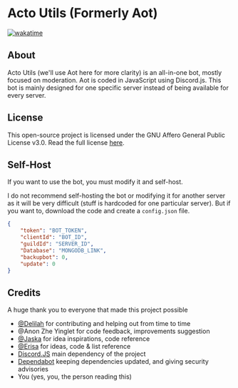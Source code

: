 # Acto Utils (Formerly Aot)

[![wakatime](https://wakatime.com/badge/github/cleverActon0126/Aot.svg)](https://wakatime.com/badge/github/cleverActon0126/Aot)

## About

Acto Utils (we'll use Aot here for more clarity) is an all-in-one bot, mostly focused on moderation. 
Aot is coded in JavaScript using Discord.js.
This bot is mainly designed for one specific server instead of being available for every server. 

## License

This open-source project is licensed under the GNU Affero General Public License v3.0. Read the full license [here](https://github.com/cleverActon0126/Aot/blob/master/LICENSE).

## Self-Host

If you want to use the bot, you must modify it and self-host. 

I do not recommend self-hosting the bot or modifying it for another server as it will be very difficult (stuff is hardcoded for one particular server). But if you want to, download the code and create a `config.json` file.

```json
{
    "token": "BOT_TOKEN",
    "clientId": "BOT_ID",
    "guildId": "SERVER_ID",
    "Database": "MONGODB_LINK",
    "backupbot": 0,
    "update": 0
}
```

## Credits

A huge thank you to everyone that made this project possible

- [@Delilah](https://github.com/RidgewayPlus) for contributing and helping out from time to time
- @Anon Zhe Yinglet for code feedback, improvements suggestion
- [@Jaska](https://github.com/jasius) for idea inspirations, code reference
- [@Erisa](https://github.com/Erisa) for ideas, code & list reference
- [Discord.JS](https://github.com/discordjs) main dependency of the project
- [Dependabot](https://github.com/apps/dependabot) keeping dependencies updated, and giving security advisories
- You (yes, you, the person reading this)
